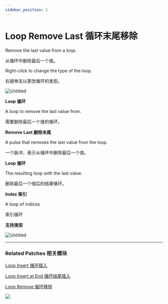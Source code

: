 ```yaml
---
sidebar_position: 2
---
```


# Loop Remove Last 循环末尾移除

Remove the last value from a loop.

从循环中删除最后一个值。

Right-click to change the type of the loop.

右键单击以更改循环的类型。

![Untitled](https://s3.us-west-2.amazonaws.com/secure.notion-static.com/f9598310-36ee-4683-a43a-8db0dd50746a/Untitled.png?X-Amz-Algorithm=AWS4-HMAC-SHA256&X-Amz-Content-Sha256=UNSIGNED-PAYLOAD&X-Amz-Credential=AKIAT73L2G45EIPT3X45%2F20220602%2Fus-west-2%2Fs3%2Faws4_request&X-Amz-Date=20220602T173331Z&X-Amz-Expires=86400&X-Amz-Signature=e03bc9bf7455eeb46f188c6faf3956fca88bcd8aa023d314406986649b180bcb&X-Amz-SignedHeaders=host&response-content-disposition=filename%20%3D%22Untitled.png%22&x-id=GetObject)

**Loop 循环**

A loop to remove the last value from.

需要删除最后一个值的循环。

**Remove Last 删除末尾**

A pulse that removes the last value from the loop.

一个脉冲，表示从循环中删除最后一个值。

**Loop 循环**

The resulting loop with the last value.

删除最后一个值后的结果循环。

**Index 索引**

A loop of indices

索引循环

**支持类型**

![Untitled](https://s3.us-west-2.amazonaws.com/secure.notion-static.com/71816de2-9eba-4a73-9e0e-1a7c8c79e721/Untitled.png?X-Amz-Algorithm=AWS4-HMAC-SHA256&X-Amz-Content-Sha256=UNSIGNED-PAYLOAD&X-Amz-Credential=AKIAT73L2G45EIPT3X45%2F20220602%2Fus-west-2%2Fs3%2Faws4_request&X-Amz-Date=20220602T173339Z&X-Amz-Expires=86400&X-Amz-Signature=2910022b1d5d6077a18c781fee641ba3669cdedd9431802baed954cfacfab0e6&X-Amz-SignedHeaders=host&response-content-disposition=filename%20%3D%22Untitled.png%22&x-id=GetObject)

------

### Related Patches 相关模块

[Loop Insert 循环插入](https://www.notion.so/Loop-Insert-d237b5fec9bc481e9feb193f79f81fbf)

[Loop Insert at End 循环结尾插入](https://www.notion.so/Loop-Insert-at-End-4c86d7dcfe2041158b9228f5a811ce9c)

[Loop Remove 循环移除](https://www.notion.so/Loop-Remove-be83847723104a9c8d553130b28dd826)

![](https://s3.us-west-2.amazonaws.com/secure.notion-static.com/20ea9cd1-dd1e-4be2-8a14-0e94d6849b8c/Untitled.png?X-Amz-Algorithm=AWS4-HMAC-SHA256&X-Amz-Content-Sha256=UNSIGNED-PAYLOAD&X-Amz-Credential=AKIAT73L2G45EIPT3X45%2F20220602%2Fus-west-2%2Fs3%2Faws4_request&X-Amz-Date=20220602T173346Z&X-Amz-Expires=86400&X-Amz-Signature=20afcf1cc8ba0fedb801140df4176a65a99f04a5f6bbb6ca937bc129b24262c6&X-Amz-SignedHeaders=host&response-content-disposition=filename%20%3D%22Untitled.png%22&x-id=GetObject)
